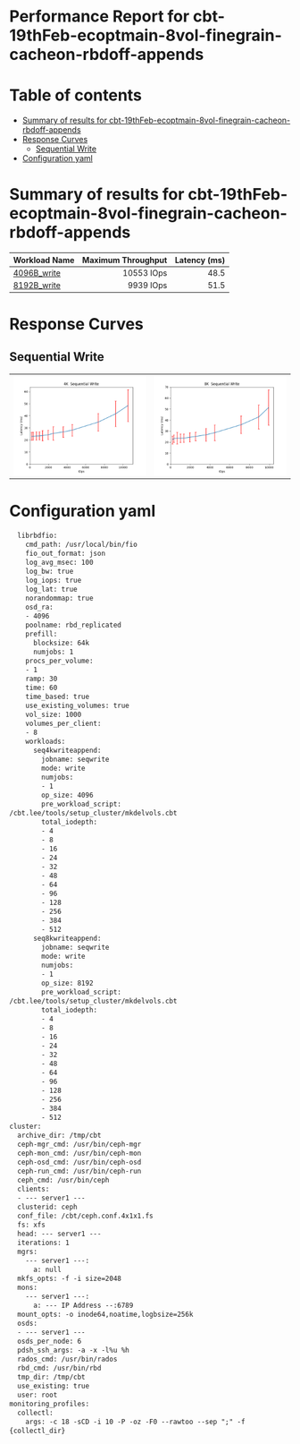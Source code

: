 
Performance Report for cbt-19thFeb-ecoptmain-8vol-finegrain-cacheon-rbdoff-appends
==================================================================================

Table of contents
=================

* [Summary of results for cbt-19thFeb-ecoptmain-8vol-finegrain-cacheon-rbdoff-appends](#summary-of-results-for-cbt-19thfeb-ecoptmain-8vol-finegrain-cacheon-rbdoff-appends)
* [Response Curves](#response-curves)
	* [Sequential Write](#sequential-write)
* [Configuration yaml](#configuration-yaml)

# Summary of results for cbt-19thFeb-ecoptmain-8vol-finegrain-cacheon-rbdoff-appends
  
|Workload Name|Maximum Throughput|Latency (ms)|  
| :--- | ---: | ---: |  
|[4096B_write](#4096B-write)|10553 IOps|48.5|  
|[8192B_write](#8192B-write)|9939 IOps|51.5|
# Response Curves

## Sequential Write

|||
| :---: | :---: |
|<a name="4096B-write"></a>![4KK  Sequential Write](plots.250219_153927/4096B_write.png)|<a name="8192B-write"></a>![8KK  Sequential Write](plots.250219_153927/8192B_write.png)|

# Configuration yaml


```benchmarks:
  librbdfio:
    cmd_path: /usr/local/bin/fio
    fio_out_format: json
    log_avg_msec: 100
    log_bw: true
    log_iops: true
    log_lat: true
    norandommap: true
    osd_ra:
    - 4096
    poolname: rbd_replicated
    prefill:
      blocksize: 64k
      numjobs: 1
    procs_per_volume:
    - 1
    ramp: 30
    time: 60
    time_based: true
    use_existing_volumes: true
    vol_size: 1000
    volumes_per_client:
    - 8
    workloads:
      seq4kwriteappend:
        jobname: seqwrite
        mode: write
        numjobs:
        - 1
        op_size: 4096
        pre_workload_script: /cbt.lee/tools/setup_cluster/mkdelvols.cbt
        total_iodepth:
        - 4
        - 8
        - 16
        - 24
        - 32
        - 48
        - 64
        - 96
        - 128
        - 256
        - 384
        - 512
      seq8kwriteappend:
        jobname: seqwrite
        mode: write
        numjobs:
        - 1
        op_size: 8192
        pre_workload_script: /cbt.lee/tools/setup_cluster/mkdelvols.cbt
        total_iodepth:
        - 4
        - 8
        - 16
        - 24
        - 32
        - 48
        - 64
        - 96
        - 128
        - 256
        - 384
        - 512
cluster:
  archive_dir: /tmp/cbt
  ceph-mgr_cmd: /usr/bin/ceph-mgr
  ceph-mon_cmd: /usr/bin/ceph-mon
  ceph-osd_cmd: /usr/bin/ceph-osd
  ceph-run_cmd: /usr/bin/ceph-run
  ceph_cmd: /usr/bin/ceph
  clients:
  - --- server1 ---
  clusterid: ceph
  conf_file: /cbt/ceph.conf.4x1x1.fs
  fs: xfs
  head: --- server1 ---
  iterations: 1
  mgrs:
    --- server1 ---:
      a: null
  mkfs_opts: -f -i size=2048
  mons:
    --- server1 ---:
      a: --- IP Address --:6789
  mount_opts: -o inode64,noatime,logbsize=256k
  osds:
  - --- server1 ---
  osds_per_node: 6
  pdsh_ssh_args: -a -x -l%u %h
  rados_cmd: /usr/bin/rados
  rbd_cmd: /usr/bin/rbd
  tmp_dir: /tmp/cbt
  use_existing: true
  user: root
monitoring_profiles:
  collectl:
    args: -c 18 -sCD -i 10 -P -oz -F0 --rawtoo --sep ";" -f {collectl_dir}
```